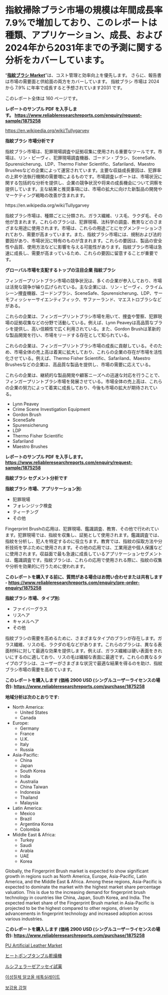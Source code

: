 <p><h1>指紋掃除ブラシ市場の規模は年間成長率7.9%で増加しており、このレポートは種類、アプリケーション、成長、および2024年から2031年までの予測に関する分析をカバーしています。</h1></p><p>&ldquo;<strong><a href="https://www.reliableresearchreports.com/fingerprint-brush-r1875258">指紋ブラシ Market</a></strong>&rdquo;は、コスト管理と効率向上を優先します。 さらに、報告書は市場の需要面と供給面の両方をカバーしています。 指紋ブラシ 市場は 2024 から 7.9% に年率で成長すると予想されています2031 です。</p>
<p>このレポート全体は 160 ページです。</p>
<p><strong>レポートのサンプル PDF を入手します。&nbsp;<a href="https://www.reliableresearchreports.com/enquiry/request-sample/1875258">https://www.reliableresearchreports.com/enquiry/request-sample/1875258</a></strong></p>
<p><a href="https://en.wikipedia.org/wiki/Tullygarvey">https://en.wikipedia.org/wiki/Tullygarvey</a></p>
<p><strong>指紋ブラシ 市場分析です</strong></p>
<p><p>指紋ブラシ市場は、犯罪現場調査や証拠収集に使用される重要なツールです。市場は、リン・ピーヴィ、犯罪現場調査機器、ゴードン・ブラシ、SceneSafe、Spurensicherung、LDP、Thermo Fisher Scientific、Safariland、Maestro Brushesなどの企業によって運営されています。主要な収益成長要因は、犯罪率の上昇や法執行機関の需要増によるものです。市場調査レポートは、市場状況に関する包括的な分析を提供し、企業の競争状況や将来の成長機会について洞察を提供しています。主な結果と推奨事項には、市場の拡大に向けた新製品の開発やマーケティング戦略の改善が含まれます。</p></p>
<p>https://en.wikipedia.org/wiki/Tullygarvey</p>
<p><p>指紋ブラシ市場は、種類ごとに分類され、ガラス繊維、リス毛、ラクダ毛、その他が含まれます。これらのブラシは、犯罪現場、法科学の調査、教育などのさまざまな用途に使用されます。市場は、これらの用途ごとにセグメンテーションされており、需要が高まっています。また、指紋ブラシ市場には、規制および法的要因があり、市場状況に特有のものが含まれます。これらの要因は、製品の安全性や品質、使用方法などに影響を与える可能性があります。指紋ブラシ市場は急速に成長し、需要が高まっているため、これらの要因に留意することが重要です。</p></p>
<p><strong>グローバル市場を支配するトップの注目企業 指紋ブラシ</strong></p>
<p><p>フィンガープリントブラシ市場の競争状況は、多くの企業が参入しており、市場は活発な競争が繰り広げられている。主な企業には、リン・ピーヴィ、クライムシーン捜査機器、ゴードンブラシ、SceneSafe、Spurensicherung、LDP、サーモフィッシャーサイエンティフィック、サファーランド、マエストロブラシなどがある。</p><p>これらの企業は、フィンガープリントブラシ市場を用いて、捜査や警察、犯罪現場の証拠収集などの分野で活動している。例えば、Lynn Peaveyは高品質なブラシを提供し、高い信頼性で広く利用されている。また、Gordon Brushは革新的な製品開発を行い、市場をリードする存在として知られている。</p><p>これらの企業は、フィンガープリントブラシ市場の成長に貢献している。そのため、市場全体の売上高は着実に拡大しており、これらの企業の存在が市場を活性化させている。例えば、Thermo Fisher Scientific、Safariland、Maestro Brushesなどの企業は、高品質な製品を提供し、市場の需要に応えている。</p><p>これらの企業は、継続的な製品開発や顧客ニーズへの迅速な対応を行うことで、フィンガープリントブラシ市場を発展させている。市場全体の売上高は、これらの企業の努力によって着実に成長しており、今後も市場の拡大が期待されている。</p></p>
<p><ul><li>Lynn Peavey</li><li>Crime Scene Investigation Equipment</li><li>Gordon Brush</li><li>SceneSafe</li><li>Spurensicherung</li><li>LDP</li><li>Thermo Fisher Scientific</li><li>Safariland</li><li>Maestro Brushes</li></ul></p>
<p><strong>レポートのサンプル PDF を入手します。 <a href="https://www.reliableresearchreports.com/enquiry/request-sample/1875258">https://www.reliableresearchreports.com/enquiry/request-sample/1875258</a></strong></p>
<p><strong>指紋ブラシ セグメント分析です</strong></p>
<p><strong>指紋ブラシ 市場、アプリケーション別:</strong></p>
<p><ul><li>犯罪現場</li><li>フォレンジック検査</li><li>ティーチング</li><li>その他</li></ul></p>
<p><p>Fingerprint Brushの応用は、犯罪現場、鑑識調査、教育、その他で行われています。犯罪現場では、指紋を収集し、証拠として使用されます。鑑識調査では、指紋を分析し、犯人を特定するのに役立ちます。教育では、指紋の採取方法や分析技術を学ぶために使用されます。その他の応用では、工業用途や個人保護などに使用されます。収益面で最も急速に成長しているアプリケーションセグメントは、鑑識調査です。指紋ブラシは、これらの応用で使用される際に、指紋の収集や分析を効果的に行うために使われます。</p></p>
<p><strong>このレポートを購入する前に、質問がある場合はお問い合わせまたは共有します - <a href="https://www.reliableresearchreports.com/enquiry/pre-order-enquiry/1875258">https://www.reliableresearchreports.com/enquiry/pre-order-enquiry/1875258</a></strong></p>
<p><strong>指紋ブラシ 市場、タイプ別:</strong></p>
<p><ul><li>ファイバーグラス</li><li>リスヘア</li><li>キャメルヘア</li><li>その他</li></ul></p>
<p><p>指紋ブラシの需要を高めるために、さまざまなタイプのブラシが存在します。ガラス繊維、リスの毛、ラクダの毛などがあります。これらのブラシは、異なる表面材料に対して最適な効果を提供します。例えば、ガラス繊維は硬い表面をきれいにするのに適しており、リスの毛は繊細な表面に最適です。これらの異なるタイプのブラシは、ユーザーがさまざまな状況で最適な結果を得るのを助け、指紋ブラシ市場の需要を高めています。</p></p>
<p><strong>このレポートを購入します (価格 2900 USD (シングルユーザーライセンスの場合): <a href="https://www.reliableresearchreports.com/purchase/1875258">https://www.reliableresearchreports.com/purchase/1875258</a></strong></p>
<p><strong>地域分析は次のとおりです:</strong></p>
<p><ul>
    <li>
        North America:
        <ul>
            <li>United States</li>
            <li>Canada</li>
        </ul>
    </li>
    <li>
        Europe:
        <ul>
            <li>Germany</li>
            <li>France</li>
            <li>U.K.</li>
            <li>Italy</li>
            <li>Russia</li>
        </ul>
    </li>
    <li>
        Asia-Pacific:
        <ul>
            <li>China</li>
            <li>Japan</li>
            <li>South Korea</li>
            <li>India</li>
            <li>Australia</li>
            <li>China Taiwan</li>
            <li>Indonesia</li>
            <li>Thailand</li>
            <li>Malaysia</li>
        </ul>
    </li>
    <li>
        Latin America:
        <ul>
            <li>Mexico</li>
            <li>Brazil</li>
            <li>Argentina Korea</li>
            <li>Colombia</li>
        </ul>
    </li>
    <li>
        Middle East & Africa:
        <ul>
            <li>Turkey</li>
            <li>Saudi</li>
            <li>Arabia</li>
            <li>UAE</li>
            <li>Korea</li>
        </ul>
    </li>
    </ul></p>
<p><p>Globally, the Fingerprint Brush market is expected to show significant growth in regions such as North America, Europe, Asia-Pacific, Latin America, and the Middle East & Africa. Among these regions, Asia-Pacific is expected to dominate the market with the highest market share percentage valuation. This is due to the increasing demand for fingerprint brush technology in countries like China, Japan, South Korea, and India. The expected market share of the Fingerprint Brush market in Asia-Pacific is projected to be the highest compared to other regions, driven by advancements in fingerprint technology and increased adoption across various industries.</p></p>
<p><strong>このレポートを購入します (価格 2900 USD (シングルユーザーライセンスの場合): <a href="https://www.reliableresearchreports.com/purchase/1875258">https://www.reliableresearchreports.com/purchase/1875258</a></strong></p>
<p><p><a href="https://www.linkedin.com/pulse/pu-artificial-leather-market-overview-global-trends-future-prospects-gdxvf?trackingId=rxhcc3o9QaCTw31QVArXTQ%3D%3D">PU Artificial Leather Market</a></p><p><a href="https://medium.com/@dm15982023/%E3%82%B0%E3%83%AD%E3%83%BC%E3%83%90%E3%83%AB%E3%83%92%E3%83%BC%E3%83%88%E3%83%9D%E3%83%B3%E3%83%97%E5%BC%8F%E3%82%BF%E3%83%B3%E3%83%96%E3%83%AB%E3%83%89%E3%83%A9%E3%82%A4%E3%83%A4%E3%83%BC%E7%94%A3%E6%A5%AD%E8%AA%BF%E6%9F%BB%E3%83%AC%E3%83%9D%E3%83%BC%E3%83%88-%E7%AB%B6%E4%BA%89%E7%92%B0%E5%A2%83-%E5%B8%82%E5%A0%B4%E8%A6%8F%E6%A8%A1-%E5%9C%B0%E5%9F%9F%E3%81%AE%E7%8A%B6%E6%B3%81-%E5%B1%95%E6%9C%9B%E4%BA%88%E6%B8%AC-2024%E5%B9%B4%E3%81%8B%E3%82%892031%E5%B9%B4%E3%81%BE%E3%81%A7-6649e0c08427">ヒートポンプタンブル乾燥機</a></p><p><a href="https://github.com/lababdou/Market-Research-Report-List-5/blob/main/346684473635.md">ルシフェラーゼアッセイ試薬</a></p><p><a href="https://medium.com/@pwhkjukf5/%EC%9D%B4%EC%84%B1%EC%A7%88-%EC%95%8C%EC%BD%94%EC%98%AC-%EC%97%90%ED%86%A1%EC%8B%9C%EB%A0%88%EC%9D%B4%ED%8A%B8-%EC%8B%9C%EC%9E%A5-%EA%B7%9C%EB%AA%A8-%EC%8B%9C%EC%9E%A5-%EC%84%B8%EB%B6%84%ED%99%94-%EC%8B%9C%EC%9E%A5-%EB%8F%99%ED%96%A5-%EB%B0%8F-%EC%84%B1%EC%9E%A5-%EB%B6%84%EC%84%9D-%EC%98%88%EC%B8%A1-2031%EB%85%84%EA%B9%8C%EC%A7%80-61f11b7f6a95">이성질체 알코올 에톡실레이트</a></p><p><a href="https://medium.com/@trevorkruvalis5678/%EA%B0%95%ED%99%94%EA%B0%95%EC%B2%A0-%EC%8B%9C%EC%9E%A5-2024%EB%85%84%EB%B6%80%ED%84%B0-2031%EB%85%84%EA%B9%8C%EC%A7%80%EC%9D%98-%EA%B8%80%EB%A1%9C%EB%B2%8C-%EC%8B%9C%EC%9E%A5-%EB%8F%99%ED%96%A5-%EB%B0%8F-%ED%8C%90%EB%A7%A4-%EB%8F%99%ED%96%A5-bf22466cae22">보강용 강철</a></p></p>